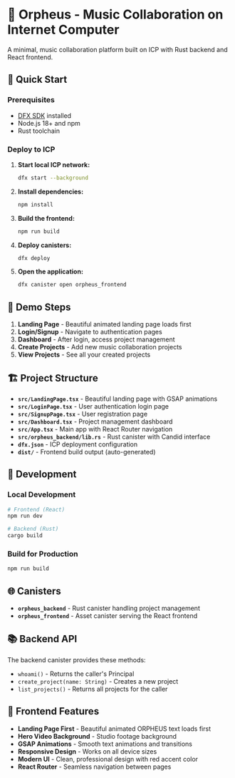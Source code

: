 # 🎵 Orpheus - Music Collaboration on Internet Computer

A minimal, music collaboration platform built on ICP with Rust backend and React frontend.

## 🚀 Quick Start

### Prerequisites
- [DFX SDK](https://internetcomputer.org/docs/current/developer-docs/setup/install/) installed
- Node.js 18+ and npm
- Rust toolchain

### Deploy to ICP

1. **Start local ICP network:**
   ```bash
   dfx start --background
   ```

2. **Install dependencies:**
   ```bash
   npm install
   ```

3. **Build the frontend:**
   ```bash
   npm run build
   ```

4. **Deploy canisters:**
   ```bash
   dfx deploy
   ```

5. **Open the application:**
   ```bash
   dfx canister open orpheus_frontend
   ```

## 🎯 Demo Steps

1. **Landing Page** - Beautiful animated landing page loads first
2. **Login/Signup** - Navigate to authentication pages
3. **Dashboard** - After login, access project management
4. **Create Projects** - Add new music collaboration projects
5. **View Projects** - See all your created projects

## 🏗️ Project Structure

- **`src/LandingPage.tsx`** - Beautiful landing page with GSAP animations
- **`src/LoginPage.tsx`** - User authentication login page
- **`src/SignupPage.tsx`** - User registration page
- **`src/Dashboard.tsx`** - Project management dashboard
- **`src/App.tsx`** - Main app with React Router navigation
- **`src/orpheus_backend/lib.rs`** - Rust canister with Candid interface
- **`dfx.json`** - ICP deployment configuration
- **`dist/`** - Frontend build output (auto-generated)

## 🔧 Development

### Local Development
```bash
# Frontend (React)
npm run dev

# Backend (Rust)
cargo build
```

### Build for Production
```bash
npm run build
```

## 🌐 Canisters

- **`orpheus_backend`** - Rust canister handling project management
- **`orpheus_frontend`** - Asset canister serving the React frontend

## 📚 Backend API

The backend canister provides these methods:
- `whoami()` - Returns the caller's Principal
- `create_project(name: String)` - Creates a new project
- `list_projects()` - Returns all projects for the caller

## 🎨 Frontend Features

- **Landing Page First** - Beautiful animated ORPHEUS text loads first
- **Hero Video Background** - Studio footage background
- **GSAP Animations** - Smooth text animations and transitions
- **Responsive Design** - Works on all device sizes
- **Modern UI** - Clean, professional design with red accent color
- **React Router** - Seamless navigation between pages

